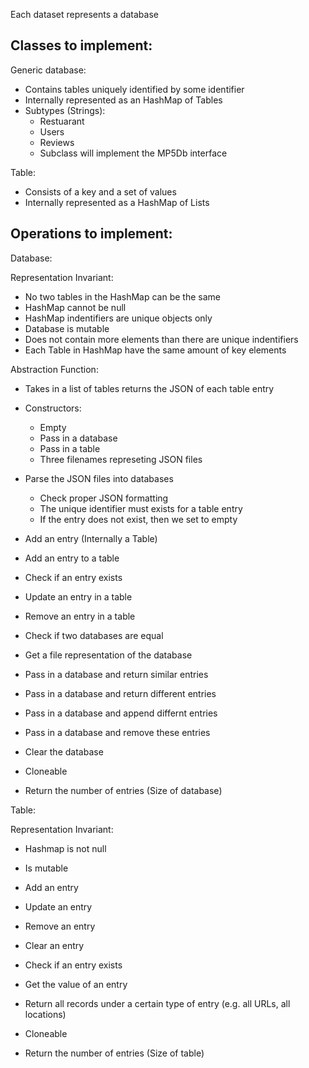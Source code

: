 Each dataset represents a database  

## Classes to implement:  

Generic database:
  - Contains tables uniquely identified by some identifier
  - Internally represented as an HashMap of Tables
  - Subtypes (Strings):
	  - Restuarant
	  - Users
	  - Reviews
	  - Subclass will implement the MP5Db interface

Table:  
- Consists of a key and a set of values
- Internally represented as a HashMap of Lists


## Operations to implement:

Database:

Representation Invariant:
- No two tables in the HashMap can be the same
- HashMap cannot be null
- HashMap indentifiers are unique objects only
- Database is mutable
- Does not contain more elements than there are unique indentifiers
- Each Table in HashMap have the same amount of key elements

Abstraction Function:
- Takes in a list of tables returns the JSON of each table entry

- Constructors:
	- Empty
	- Pass in a database
	- Pass in a table
	- Three filenames represeting JSON files
- Parse the JSON files into databases
	- Check proper JSON formatting
	- The unique identifier must exists for a table entry
	- If the entry does not exist, then we set to empty
- Add an entry (Internally a Table)
- Add an entry to a table
- Check if an entry exists
- Update an entry in a table
- Remove an entry in a table
- Check if two databases are equal
- Get a file representation of the database
- Pass in a database and return similar entries
- Pass in a database and return different entries
- Pass in a database and append differnt entries
- Pass in a database and remove these entries
- Clear the database
- Cloneable
- Return the number of entries (Size of database)

Table:

Representation Invariant:
- Hashmap is not null
- Is mutable

- Add an entry
- Update an entry
- Remove an entry
- Clear an entry
- Check if an entry exists
- Get the value of an entry
- Return all records under a certain type of entry (e.g. all URLs, all locations)
- Cloneable
- Return the number of entries (Size of table)

